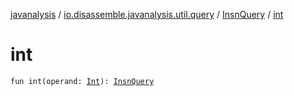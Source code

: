 [javanalysis](../../index.md) / [io.disassemble.javanalysis.util.query](../index.md) / [InsnQuery](index.md) / [int](./int.md)

# int

`fun int(operand: `[`Int`](https://kotlinlang.org/api/latest/jvm/stdlib/kotlin/-int/index.html)`): `[`InsnQuery`](index.md)
